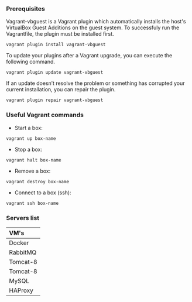 ### Prerequisites

Vagrant-vbguest is a Vagrant plugin which automatically installs the host's VirtualBox Guest Additions on the guest system.
To successfuly run the Vagrantfile, the plugin must be installed first.

```
vagrant plugin install vagrant-vbguest
```

To update your plugins after a Vagrant upgrade, you can execute the following command.
```
vagrant plugin update vagrant-vbguest
```

If an update doesn’t resolve the problem or something has corrupted your current installation, you can repair the plugin.
```
vagrant plugin repair vagrant-vbguest
```

### Useful Vagrant commands

* Start a box:
```
vagrant up box-name
```
* Stop a box:   
```
vagrant halt box-name
```
* Remove a box:
```
vagrant destroy box-name
```
* Connect to a box (ssh):
```
vagrant ssh box-name
```
### Servers list

|VM's|
|:-------------- |
|Docker|
|RabbitMQ|
|Tomcat-8|
|Tomcat-8|
|MySQL|
|HAProxy|
